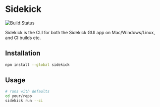 # Sidekick

[![Build Status](https://travis-ci.org/sidekickcode/sidekick.svg?branch=master)](https://travis-ci.org/sidekickcode/sidekick)

Sidekick is the CLI for both the Sidekick GUI app on Mac/Windows/Linux, and CI builds etc.

## Installation

```sh
npm install --global sidekick
```

## Usage

```sh
# runs with defaults
cd your/repo
sidekick run --ci
```
